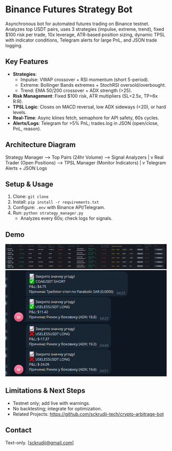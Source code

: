 # Binance Futures Strategy Bot

Asynchronous bot for automated futures trading on Binance testnet. Analyzes top USDT pairs, uses 3 strategies (impulse, extreme, trend), fixed $100 risk per trade, 10x leverage, ATR-based position sizing, dynamic TPSL with indicator conditions, Telegram alerts for large PnL, and JSON trade logging.

## Key Features
- **Strategies**:
  - Impulse: VWAP crossover + RSI momentum (short 5-period).
  - Extreme: Bollinger Bands extremes + StochRSI oversold/overbought.
  - Trend: EMA 50/200 crossover + ADX strength (>25).
- **Risk Management**: Fixed $100 risk, ATR multipliers (SL=2.5x, TP=6x R:R).
- **TPSL Logic**: Closes on MACD reversal, low ADX sideways (<20), or hard levels.
- **Real-Time**: Async klines fetch, semaphore for API safety, 60s cycles.
- **Alerts/Logs**: Telegram for >5% PnL; trades.log in JSON (open/close, PnL, reason).

## Architecture Diagram
Strategy Manager --> Top Pairs (24hr Volume) --> Signal Analyzers
|
v
Real Trader (Open Positions) --> TPSL Manager (Monitor Indicators)
|
v
Telegram Alerts + JSON Logs

## Setup & Usage
1. Clone: `git clone`
2. Install: `pip install -r requirements.txt`
3. Configure: `.env` with Binance API/Telegram.
4. Run: `python strategy_manager.py`
   - Analyzes every 60s; check logs for signals.

## Demo
![alt text](image.png)
![alt text](image-1.png)

## Limitations & Next Steps
- Testnet only; add live with warnings.
- No backtesting; integrate for optimization.
- Related Projects: https://github.com/sckrudji-tech/crypto-arbitrage-bot
  
## Contact

Text-only. [sckrudji@gmail.com]
